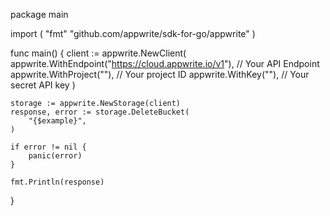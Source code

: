package main

import (
    "fmt"
	"github.com/appwrite/sdk-for-go/appwrite"
)

func main() {
	client := appwrite.NewClient(
        appwrite.WithEndpoint("https://cloud.appwrite.io/v1"), // Your API Endpoint
        appwrite.WithProject(""), // Your project ID
        appwrite.WithKey(""), // Your secret API key
    )

    storage := appwrite.NewStorage(client)
    response, error := storage.DeleteBucket(
        "{$example}",
    )

    if error != nil {
        panic(error)
    }

    fmt.Println(response)
}
